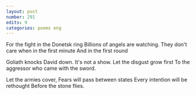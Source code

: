 ```yaml
---
layout: post
number: 291
edits: 9
categories: poems eng
---
```


For the fight in the Donetsk ring
Billions of angels are watching. 
They don't care when in the first minute 
And in the first round

Goliath knocks David down.
It's not a show. 
Let the disgust grow first
To the aggressor who came with the sword. 

Let the armies cover,
Fears will pass between states
Every intention will be rethought
Before the stone flies.
